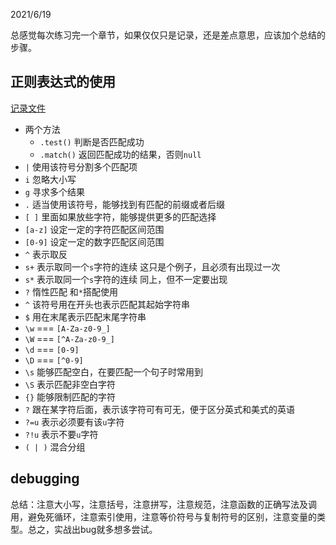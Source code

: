 <!--
 * @Author: kok-s0s
 * @Date: 2021-06-20 00:18:11
 * @LastEditors: kok-s0s
 * @LastEditTime: 2021-06-24 17:08:33
 * @Description: Summary
-->

2021/6/19

总感觉每次练习完一个章节，如果仅仅只是记录，还是差点意思，应该加个总结的步骤。

## 正则表达式的使用

[记录文件](./JS-AADS/Regular-Expressions.md)

* 两个方法
  + `.test()` 判断是否匹配成功
  + `.match()` 返回匹配成功的结果，否则`null`
* `|` 使用该符号分割多个匹配项
* `i` 忽略大小写
* `g` 寻求多个结果
* `.` 适当使用该符号，能够找到有匹配的前缀或者后缀
* `[ ]` 里面如果放些字符，能够提供更多的匹配选择
* `[a-z]` 设定一定的字符匹配区间范围
* `[0-9]` 设定一定的数字匹配区间范围
* `^` 表示取反
* `s+` 表示取同一个`s`字符的连续 这只是个例子，且必须有出现过一次
* `s*` 表示取同一个`s`字符的连续 同上，但不一定要出现
* `?` 惰性匹配 和`*`搭配使用
* `^` 该符号用在开头也表示匹配其起始字符串
* `$` 用在末尾表示匹配末尾字符串
* `\w` === `[A-Za-z0-9_]`
* `\W` === `[^A-Za-z0-9_]`
* `\d` === `[0-9]`
* `\D` === `[^0-9]`
* `\s` 能够匹配空白，在要匹配一个句子时常用到
* `\S` 表示匹配非空白字符
* `{}` 能够限制匹配的字符
* `?` 跟在某字符后面，表示该字符可有可无，便于区分英式和美式的英语
* `?=u` 表示必须要有该`u`字符
* `?!u` 表示不要`u`字符
* `( | )` 混合分组

## debugging

总结：注意大小写，注意括号，注意拼写，注意规范，注意函数的正确写法及调用，避免死循环，注意索引使用，注意等价符号与复制符号的区别，注意变量的类型。总之，实战出bug就多想多尝试。